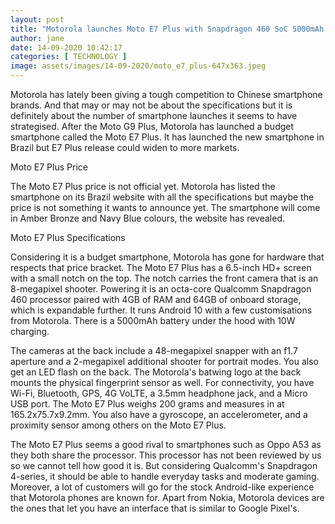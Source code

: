 ```yaml
---
layout: post
title: "Motorola launches Moto E7 Plus with Snapdragon 460 SoC 5000mAh battery"
author: jane 
date: 14-09-2020 10:42:17 
categories: [ TECHNOLOGY ] 
image: assets/images/14-09-2020/moto_e7_plus-647x363.jpeg
---
```

Motorola has lately been giving a tough competition to Chinese smartphone brands. And that may or may not be about the specifications but it is definitely about the number of smartphone launches it seems to have strategised. After the Moto G9 Plus, Motorola has launched a budget smartphone called the Moto E7 Plus. It has launched the new smartphone in Brazil but E7 Plus release could widen to more markets.

Moto E7 Plus Price

The Moto E7 Plus price is not official yet. Motorola has listed the smartphone on its Brazil website with all the specifications but maybe the price is not something it wants to announce yet. The smartphone will come in Amber Bronze and Navy Blue colours, the website has revealed.

Moto E7 Plus Specifications

Considering it is a budget smartphone, Motorola has gone for hardware that respects that price bracket. The Moto E7 Plus has a 6.5-inch HD+ screen with a small notch on the top. The notch carries the front camera that is an 8-megapixel shooter. Powering it is an octa-core Qualcomm Snapdragon 460 processor paired with 4GB of RAM and 64GB of onboard storage, which is expandable further. It runs Android 10 with a few customisations from Motorola. There is a 5000mAh battery under the hood with 10W charging.

The cameras at the back include a 48-megapixel snapper with an f1.7 aperture and a 2-megapixel additional shooter for portrait modes. You also get an LED flash on the back. The Motorola's batwing logo at the back mounts the physical fingerprint sensor as well. For connectivity, you have Wi-Fi, Bluetooth, GPS, 4G VoLTE, a 3.5mm headphone jack, and a Micro USB port. The Moto E7 Plus weighs 200 grams and measures in at 165.2x75.7x9.2mm. You also have a gyroscope, an accelerometer, and a proximity sensor among others on the Moto E7 Plus.

The Moto E7 Plus seems a good rival to smartphones such as Oppo A53 as they both share the processor. This processor has not been reviewed by us so we cannot tell how good it is. But considering Qualcomm's Snapdragon 4-series, it should be able to handle everyday tasks and moderate gaming. Moreover, a lot of customers will go for the stock Android-like experience that Motorola phones are known for. Apart from Nokia, Motorola devices are the ones that let you have an interface that is similar to Google Pixel's.